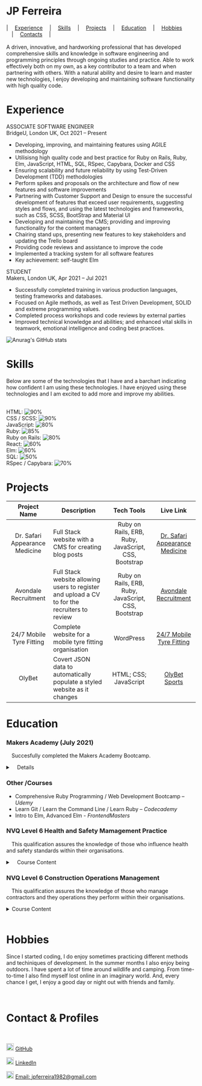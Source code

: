 JP Ferreira
======

|&emsp; [Experience](#exp) &emsp;|&emsp; [Skills](#ski) &emsp;|&emsp; [Projects](#proj) &emsp;|&emsp; [Education](#edu) &emsp;|&emsp; [Hobbies](#hob) &emsp;|&emsp; [Contacts](#cont_prof) &emsp;|
<br>
<br>
A driven, innovative, and hardworking professional that has developed comprehensive skills and knowledge in software engineering and programming principles through ongoing studies and practice. Able to work effectively both on my own, as a key contributor to a team and when partnering with others. With a natural ability and desire to learn and master new technologies, I enjoy developing and maintaining software functionality with high quality code.

# Experience<a name="exp"></a>

ASSOCIATE SOFTWARE ENGINEER<br>
BridgeU, London UK,				     Oct 2021 – Present
* Developing, improving, and maintaining features using AGILE methodology
* Utilisisng high quality code and best practice for Ruby on Rails, Ruby, Elm, JavaScript, HTML, SQL, RSpec, Capybara, Docker and CSS
* Ensuring scalability and future reliability by using Test-Driven Development (TDD) methodologies
* Perform spikes and proposals on the architecture and flow of new features and software improvements
* Partnering with Customer Support and Design to ensure the successful development of features that exceed user requirements, suggesting styles and flows, and using the latest technologies and frameworks, such as CSS, SCSS, BootStrap and Material UI
* Developing and maintaining the CMS; providing and improving functionality for the content managers
* Chairing stand ups, presenting new features to key stakeholders and updating the Trello board
* Providing code reviews and assistance to improve the code
* Implemented a tracking system for all software features
* Key achievement: self-taught Elm 

STUDENT<br>
Makers, London UK,				  Apr 2021 – Jul 2021
* Successfully completed training in various production languages, testing frameworks and databases.
* Focused on Agile methods, as well as Test Driven Development, SOLID and extreme programming values.
* Completed process workshops and code reviews by external parties
* Improved technical knowledge and abilities; and enhanced vital skills in teamwork, emotional intelligence and coding best practices.

![Anurag's GitHub stats](https://github-readme-stats.vercel.app/api?username=GoWebMe2020&show_icons=true&theme=radical&count_private=true)

# Skills<a name="ski"></a>

Below are some of the technologies that I have and a barchart indicating how confident I am using these technologies. I have enjoyed using these technologies and I am excited to add more and improve my abilities. 
<br>
<br>

HTML:
![90%](https://progress-bar.dev/90/?width=1000)<br>
CSS / SCSS:
![90%](https://progress-bar.dev/90/?width=1000)<br>
JavaScript:
![80%](https://progress-bar.dev/80/?width=1000)<br>
Ruby:
![85%](https://progress-bar.dev/85/?width=1000)<br>
Ruby on Rails:
![80%](https://progress-bar.dev/70/?width=1000)<br>
React:
![60%](https://progress-bar.dev/60/?width=1000)<br>
Elm:
![60%](https://progress-bar.dev/60/?width=1000)<br>
SQL:
![50%](https://progress-bar.dev/50/?width=1000)<br>
RSpec / Capybara:
![70%](https://progress-bar.dev/70/?width=1000)<br>

# Projects<a name="proj"></a>

|        Project Name       |               Description                      |          Tech Tools          |                      Live Link                                  |
|:-------------------------:|------------------------------------------------|:----------------------------:|:---------------------------------------------------------------:|
|Dr. Safari Appearance Medicine         | Full Stack website with a CMS for creating blog posts        | Ruby on Rails, ERB, Ruby, JavaScript, CSS, Bootstrap        | [Dr. Safari Appearance Medicine](https://www.drsafari.co.nz/)      |
|Avondale Recruitment               | Full Stack website allowing users to register and upload a CV to for the recruiters to review    | Ruby on Rails, ERB, Ruby, JavaScript, CSS, Bootstrap        | [Avondale Recruitment](https://www.avondalerecruitment.com/)|
|24/7 Mobile Tyre Fitting   | Complete website for a mobile tyre fitting organisation | WordPress | [24/7 Mobile Tyre Fitting](https://emergency24mobiletyrefitting.co.uk/)   |
|OlyBet                     | Covert JSON data to automatically populate a styled website as it changes| HTML; CSS; JavaScript | [OlyBet Sports](https://www.olybet.eu/sports)|

# Education<a name="edu"></a>

### **Makers Academy** (July 2021)

&emsp;Succesfully completed the Makers Academy Bootcamp.
<details closed>
  <summary>&emsp;Details</summary>
  <ul>
    <li>Successfully completed training in many production languages, testing frameworks and databases including Ruby,
  Ruby on Rails, Javascript, RSpec, Capybara, Jasmine, Git, Command Line, PostgreSQL and Mongo DB</li>
    <li>Focused on working in an Agile manner, as well as Test Driven Development, SOLID and extreme programming values</li>
    <li>Completed process workshops and code reviews by external parties. These confirmed clear, easy to read code and a
  methodical approach to problem solving</li>
    <li>Improved technical knowledge and abilities; and enhanced vital skills in teamwork, emotional intelligence and coding
  best practice</li>
    <li>Invited to design and present workshops to cohort members on CSS</li>
    <li>Selected as a mentor for new Makers students</li>
  </ul>
</details>

### **Other /Courses**

*	Comprehensive Ruby Programming / Web Development Bootcamp – <em>Udemy</em>
*	Learn Git / Learn the Command Line / Learn Ruby – <em>Codecademy</em>
*	Intro to Elm, Advanced Elm - <em>FrontendMasters</em>


### **NVQ Level 6 Health and Safety Mamagement Practice**

&emsp;This qualification assures the knowledge of those who influence health and safety standards within their organisations.
<br>
<details closed>
<summary>&emsp;Course Content</summary>
<br>
  <ul>
    <li>Promote a positive Health and Safety culture</li>
    <li>Develop and implement the Health and Safety policy</li>
    <li>Develop and implement effective communication systems for Health and Safety information</li>
    <li>Develop and maintain individual and organisational competence in Health and Safety matters</li>
    <li>Identify, access and control Health and Safety risks</li>
    <li>Develop and implement proactive monitoring systems for Health and Safety</li>
    <li>Develop and implement reactive monitoring systems for Health and Safety</li>
    <li>Develop and implement Health and Safety emergency response systems and procedures</li>
    <li>Develop and implement Health and Safety review systems</li>
    <li>Maintain knowledge of improvements to influence health and safety practice</li>
  </ul>
</details>

### **NVQ Level 6 Construction Operations Management**

&emsp;This qualification assures the knowledge of those who manage contractors and they operations they perform within their organisations.
<br>
<details closed>
<summary>Course Content</summary>
<br>
  <ul>
    <li>Maintain health, safety and welfare systems in construction</li>
    <li>Manage the performance of teams and individuals in construction</li>
    <li>Chair meetings and take decisions in construction</li>
    <li>Enhance working relationships in construction</li>
    <li>Specify and control production documents in construction</li>
    <li>Identify, assess and evaluate project requirements in construction</li>
    <li>Evaluate and confirm work methods and programme in construction</li>
    <li>Ascertain the condition of property in construction</li>
  </ul>
</details>
<br>

# Hobbies<a name="hob"></a>
Since I started coding, I do enjoy sometimes practicing different methods and techiniques of development. In the summer months I also enjoy being outdoors. I have spent a lot of time around wildlife and camping. From time-to-time I also find myself lost online in an imaginary world. And, every chance I get, I enjoy a good day or night out with friends and family.

<br>

# Contact & Profiles<a name="cont_prof"></a>
<br>

<img src="https://cdn3.iconfinder.com/data/icons/logos-and-brands-adobe/512/142_Github-512.png" width="20" height="20"/> [GitHub](https://github.com/GoWebMe2020) &emsp; &emsp;

<img src="https://cdn4.iconfinder.com/data/icons/social-messaging-ui-color-shapes-2-free/128/social-linkedin-circle-512.png" width="20" height="20"/> [LinkedIn](https://www.linkedin.com/in/jpferreira1982/) &emsp; &emsp;

<img src="https://cdn4.iconfinder.com/data/icons/miu-black-social-2/60/mail-512.png" width="20" height="20"/> [Email: jpferreira1982@gmail.com](mailto:jpferreira1982@gmail.com)

